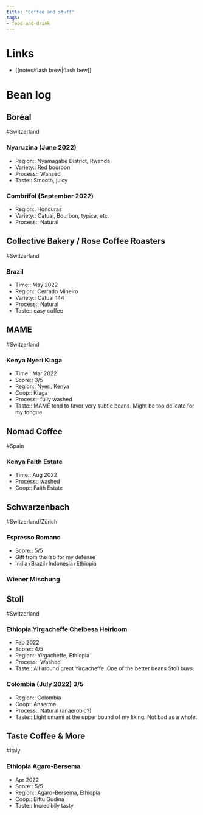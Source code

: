 ```yaml
---
title: "Coffee and stuff"
tags:
- food-and-drink
---
```


# Links
- [[notes/flash brew|flash bew]]

# Bean log
## Boréal
#Switzerland 
### Nyaruzina (June 2022)
- Region:: Nyamagabe District, Rwanda
- Variety:: Red bourbon
- Process:: Wahsed
- Taste:: Smooth, juicy
### Combrifol (September 2022)
- Region:: Honduras
- Variety:: Catuai, Bourbon, typica, etc.
- Process:: Natural

## Collective Bakery / Rose Coffee Roasters
#Switzerland
### Brazil
- Time:: May 2022
- Region:: Cerrado Mineiro
- Variety:: Catuai 144
- Process:: Natural
- Taste:: easy coffee

## MAME
#Switzerland
### Kenya Nyeri Kiaga
- Time:: Mar 2022
- Score:: 3/5
- Region:: Nyeri, Kenya
- Coop:: Kiaga
- Process:: fully washed
- Taste:: MAME tend to favor very subtle beans. Might be too delicate for my tongue.

## Nomad Coffee
#Spain
### Kenya Faith Estate
- Time:: Aug 2022
- Process:: washed
- Coop:: Faith Estate

## Schwarzenbach
#Switzerland/Zürich 
### Espresso Romano
- Score:: 5/5
- Gift from the lab for my defense
- India+Brazil+Indonesia+Ethiopia
### Wiener Mischung 

## Stoll
#Switzerland
### Ethiopia Yirgacheffe Chelbesa Heirloom
- Feb 2022
- Score:: 4/5
- Region:: Yirgacheffe, Ethiopia
- Process:: Washed
- Taste:: All around great Yirgacheffe. One of the better beans Stoll buys. 
### Colombia (July 2022) 3/5
- Region:: Colombia
- Coop:: Anserma
- Process:: Natural (anaerobic?)
- Taste:: Light umami at the upper bound of my liking. Not bad as a whole.

## Taste Coffee & More
#Italy
### Ethiopia Agaro-Bersema
- Apr 2022
- Score:: 5/5
- Region:: Agaro-Bersema, Ethiopia
- Coop:: Biftu Gudina
- Taste:: Incredibily tasty
